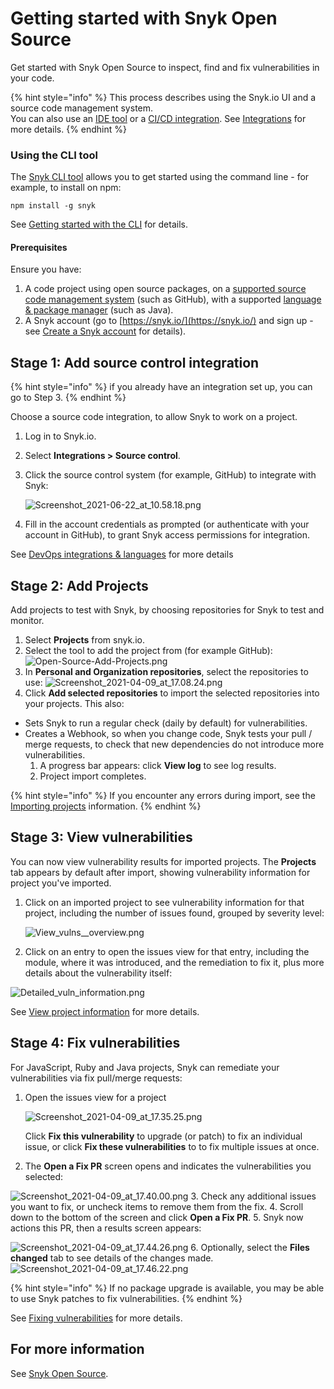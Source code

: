 # Getting started with Snyk Open Source

Get started with Snyk Open Source to inspect, find and fix vulnerabilities in your code.

{% hint style="info" %}
This process describes using the Snyk.io UI and a source code management system.  
You can also use an [IDE tool](https://support.snyk.io/hc/en-us/sections/360001138118-IDE-tools) or a [CI/CD integration](https://support.snyk.io/hc/en-us/sections/360001152577-CI-CD-integrations). See [Integrations](https://docs.snyk.io/integrations) for more details.
{% endhint %}

### **Using the CLI tool**

The [Snyk CLI tool](https://docs.snyk.io/snyk-cli/guides-for-our-cli/getting-started-with-the-cli) allows you to get started using the command line - for example, to install on npm:

```text
npm install -g snyk
```

See [Getting started with the CLI](https://docs.snyk.io/snyk-cli/guides-for-our-cli/getting-started-with-the-cli) for details.

#### **Prerequisites**

Ensure you have:

1. A code project using open source packages, on a [supported source code management system](https://support.snyk.io/hc/en-us/sections/360001138098-Git-repository-SCM-integrations) \(such as GitHub\), with a supported [language & package manager](https://support.snyk.io/hc/en-us/sections/360001087857-Language-package-manager-support) \(such as Java\).
2. A Snyk account \(go to [https://snyk.io/](https://snyk.io/) and sign up - see [Create a Snyk account](https://support.snyk.io/hc/en-us/articles/360017098237-Create-a-Snyk-account) for details\).

## Stage 1: Add source control integration

{% hint style="info" %}
if you already have an integration set up, you can go to Step 3.
{% endhint %}

Choose a source code integration, to allow Snyk to work on a project.

1. Log in to Snyk.io.
2. Select **Integrations &gt; Source control**.
3. Click the source control system \(for example, GitHub\) to integrate with Snyk:   


   ![Screenshot\_2021-06-22\_at\_10.58.18.png](../../.gitbook/assets/screenshot-2021-06-22-at-10.58.18.png)

4. Fill in the account credentials as prompted \(or authenticate with your account in GitHub\), to grant Snyk access permissions for integration.

See [DevOps integrations & languages](https://support.snyk.io/hc/en-us/articles/360011733538-DevOps-integrations-languages) for more details

## Stage 2: Add Projects

Add projects to test with Snyk, by choosing repositories for Snyk to test and monitor.

1. Select **Projects** from snyk.io.
2. Select the tool to add the project from \(for example GitHub\): ![Open-Source-Add-Projects.png](../../.gitbook/assets/open-source-add-projects%20%283%29%20%285%29%20%281%29.png) 
3. In **Personal and Organization repositories**, select the repositories to use: ![Screenshot\_2021-04-09\_at\_17.08.24.png](../../.gitbook/assets/screenshot_2021-04-09_at_17.08.24%20%281%29%20%281%29.png) 
4. Click **Add selected repositories** to import the selected repositories into your projects. This also:

* Sets Snyk to run a regular check \(daily by default\) for vulnerabilities.
* Creates a Webhook, so when you change code, Snyk tests your pull / merge requests, to check that new dependencies do not introduce more vulnerabilities.
  1. A progress bar appears: click **View log** to see log results. 
  2. Project import completes.

{% hint style="info" %}
If you encounter any errors during import, see the [Importing projects](https://support.snyk.io/hc/en-us/sections/360000923478-Importing-projects) information.
{% endhint %}

## Stage 3: View vulnerabilities

You can now view vulnerability results for imported projects. The **Projects** tab appears by default after import, showing vulnerability information for project you've imported.

1. Click on an imported project to see vulnerability information for that project, including the number of issues found, grouped by severity level:

   ![View\_vulns\_\_overview.png](../../.gitbook/assets/view_vulns__overview.png)

2. Click on an entry to open the issues view for that entry, including the module, where it was introduced, and the remediation to fix it, plus more details about the vulnerability itself:

![Detailed\_vuln\_information.png](../../.gitbook/assets/detailed-vuln-information%20%283%29%20%284%29.png)

See [View project information](https://docs.snyk.io/getting-started/introduction-to-snyk-projects/view-project-information) for more details.

## Stage 4: Fix vulnerabilities

For JavaScript, Ruby and Java projects, Snyk can remediate your vulnerabilities via fix pull/merge requests:

1. Open the issues view for a project

   ![Screenshot\_2021-04-09\_at\_17.35.25.png](../../.gitbook/assets/screenshot_2021-04-09_at_17.35.25.png)

   Click **Fix this vulnerability** to upgrade \(or patch\) to fix an individual issue, or click **Fix these vulnerabilities** to to fix multiple issues at once.

2. The **Open a Fix PR** screen opens and indicates the vulnerabilities you selected:

![Screenshot\_2021-04-09\_at\_17.40.00.png](../../.gitbook/assets/screenshot_2021-04-09_at_17.40.00%20%283%29%20%284%29%20%283%29.png) 3. Check any additional issues you want to fix, or uncheck items to remove them from the fix. 4. Scroll down to the bottom of the screen and click **Open a Fix PR**. 5. Snyk now actions this PR, then a results screen appears:

![Screenshot\_2021-04-09\_at\_17.44.26.png](../../.gitbook/assets/screenshot_2021-04-09_at_17.44.26%20%281%29.png) 6. Optionally, select the **Files changed** tab to see details of the changes made. ![Screenshot\_2021-04-09\_at\_17.46.22.png](../../.gitbook/assets/screenshot_2021-04-09_at_17.46.22.png)

{% hint style="info" %}
If no package upgrade is available, you may be able to use Snyk patches to fix vulnerabilities.
{% endhint %}

See [Fixing vulnerabilities](https://docs.snyk.io/snyk-open-source/open-source-basics/fixing-vulnerabilities) for more details.

## For more information

See [Snyk Open Source](https://docs.snyk.io/snyk-open-source).

